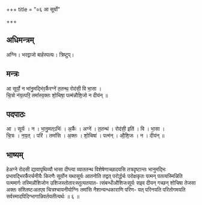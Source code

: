 +++
title = "०६ आ सूर्यो"

+++
## अधिमन्त्रम्
अग्निः। भरद्वाजो बार्हस्पत्यः। त्रिष्टुप्।

## मन्त्रः
आ सूर्यो॒ न भा॑नु॒मद्भि॑र॒र्कैरग्ने॑ त॒तन्थ॒ रोद॑सी॒ वि भा॒सा ।  
चि॒त्रो न॑य॒त्परि॒ तमां॑स्य॒क्तः शो॒चिषा॒ पत्म॑न्नौशि॒जो न दीय॑न् ॥

## पदपाठः
आ । सूर्यः॑ । न । भा॒नु॒मत्ऽभिः॑ । अ॒र्कैः । अग्ने॑ । त॒तन्थ॑ । रोद॑सी॒ इति॑ । वि । भा॒सा ।  
चि॒त्रः । न॒य॒त् । परि॑ । तमां॑सि । अ॒क्तः । शो॒चिषा॑ । पत्म॑न् । औ॒शि॒जः । न । दीय॑न् ॥

## भाष्यम्
हेअग्ने रोदसी द्यावापृथिव्यौ भासा दीप्त्या व्याततन्थ विशेषेणाच्छादयसि तत्रदृष्टान्तः भानुमद्भिः प्रभावद्भिरर्कैरर्चनीयैः किरणैः सूर्योन यथासूर्यः आतनोति तद्वत् परोर्द्धर्चः परोक्षकृतः पत्मन् पतत्यस्मिन्निति पत्ममार्गः तस्मिन्नौशिजोन उशिजस्तोतारःस्तुत्यतयात- त्संबन्धीऔशिजःसूर्यः सइव दीयन् गच्छन् शोचिषा तेजसा अक्तः संश्लिष्टःअतएव चित्रश्चायनीयोग्निः तमांसि नैशान्यन्धकाराणि परिण- यत् परिनयति परितोगमयति सर्वस्मादपिदिग्भागान्निवर्तयतीत्यर्थः ॥ ६ ॥